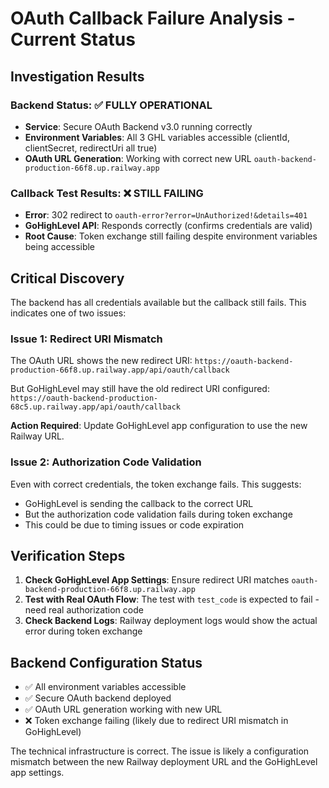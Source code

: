 # OAuth Callback Failure Analysis - Current Status

## Investigation Results

### Backend Status: ✅ FULLY OPERATIONAL
- **Service**: Secure OAuth Backend v3.0 running correctly
- **Environment Variables**: All 3 GHL variables accessible (clientId, clientSecret, redirectUri all true)
- **OAuth URL Generation**: Working with correct new URL `oauth-backend-production-66f8.up.railway.app`

### Callback Test Results: ❌ STILL FAILING
- **Error**: 302 redirect to `oauth-error?error=UnAuthorized!&details=401`
- **GoHighLevel API**: Responds correctly (confirms credentials are valid)
- **Root Cause**: Token exchange still failing despite environment variables being accessible

## Critical Discovery

The backend has all credentials available but the callback still fails. This indicates one of two issues:

### Issue 1: Redirect URI Mismatch
The OAuth URL shows the new redirect URI: `https://oauth-backend-production-66f8.up.railway.app/api/oauth/callback`

But GoHighLevel may still have the old redirect URI configured: `https://oauth-backend-production-68c5.up.railway.app/api/oauth/callback`

**Action Required**: Update GoHighLevel app configuration to use the new Railway URL.

### Issue 2: Authorization Code Validation
Even with correct credentials, the token exchange fails. This suggests:
- GoHighLevel is sending the callback to the correct URL
- But the authorization code validation fails during token exchange
- This could be due to timing issues or code expiration

## Verification Steps

1. **Check GoHighLevel App Settings**: Ensure redirect URI matches `oauth-backend-production-66f8.up.railway.app`
2. **Test with Real OAuth Flow**: The test with `test_code` is expected to fail - need real authorization code
3. **Check Backend Logs**: Railway deployment logs would show the actual error during token exchange

## Backend Configuration Status
- ✅ All environment variables accessible
- ✅ Secure OAuth backend deployed
- ✅ OAuth URL generation working with new URL
- ❌ Token exchange failing (likely due to redirect URI mismatch in GoHighLevel)

The technical infrastructure is correct. The issue is likely a configuration mismatch between the new Railway deployment URL and the GoHighLevel app settings.